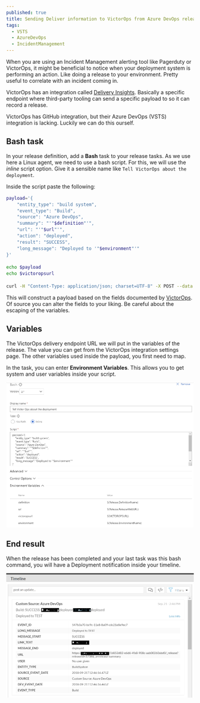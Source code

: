 ```yaml
---
published: true
title: Sending Deliver information to VictorOps from Azure DevOps releases using Bash
tags:
  - VSTS
  - AzureDevOps
  - IncidentManagement
---
```


When you are using an Incident Management alerting tool like Pagerduty or VictorOps, it might be beneficial to notice when your deployment system is performing an action. Like doing a release to your environment. Pretty useful to correlate with an incident coming in.

VictorOps has an integration called [Delivery Insights](https://help.victorops.com/knowledge-base/victorops-generic-delivery-insights-integration/). Basically a specific endpoint where third-party tooling can send a specific payload to so it can record a release.

VictorOps has GitHub integration, but their Azure DevOps (VSTS) integration is lacking. Luckily we can do this ourself. 

## Bash task

In your release definition, add a **Bash** task to your release tasks. As we use here a Linux agent, we need to use a bash script. For this, we will use the _inline_ script option. Give it a sensible name like `Tell VictorOps about the deployment`.

Inside the script paste the following:

```bash
payload='{
    "entity_type": "build system",
    "event_type": "Build",
    "source": "Azure DevOps",
    "summary": "'"$definition"'",
    "url": "'"$url"'",
    "action": "deployed",
    "result": "SUCCESS",
    "long_message": "Deployed to '"$environment"'"
}'

echo $payload
echo $victoropsurl

curl -H "Content-Type: application/json; charset=UTF-8" -X POST --data "$payload" $victoropsurl
```

This will construct a payload based on the fields documented by [VictorOps](https://help.victorops.com/knowledge-base/victorops-generic-delivery-insights-integration/). Of source you can alter the fields to your liking. Be careful about the escaping of the variables. 

## Variables
The VictorOps delivery endpoint URL we will put in the variables of the release. The value you can get from the VictorOps integration settings page. The other variables used inside the payload, you first need to map.

In the task, you can enter **Environment Variables**. This allows you to get system and user variables inside your script.

![victoropsbashtask.png](/images/victoropsbashtask.png)

## End result

When the release has been completed and your last task was this bash command, you will have a Deployment notification inside your timeline.

![victoropstimeline.png](/images/victoropstimeline.png)
